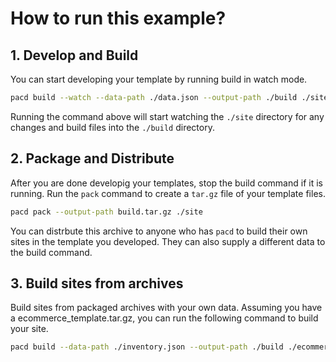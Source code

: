 # How to run this example?

## 1. Develop and Build

You can start developing your template by running build in watch mode.

```sh
pacd build --watch --data-path ./data.json --output-path ./build ./site
```

Running the command above will start watching the `./site` directory for any changes and build files into the `./build`
directory.

## 2. Package and Distribute

After you are done developig your templates, stop the build command if it is running. Run the `pack` command
to create a `tar.gz` file of your template files.

```sh
pacd pack --output-path build.tar.gz ./site
```

You can distrbute this archive to anyone who has `pacd` to build their own sites in the template you developed. They
can also supply a different data to the build command.

## 3. Build sites from archives

Build sites from packaged archives with your own data. Assuming you have a ecommerce_template.tar.gz, you can run the following
command to build your site.

```sh
pacd build --data-path ./inventory.json --output-path ./build ./ecommerce_template.tar.gz
```

